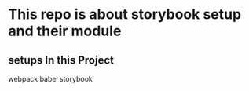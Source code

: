 # This repo is about storybook setup and their module

## setups In this Project 
webpack
babel 
storybook

